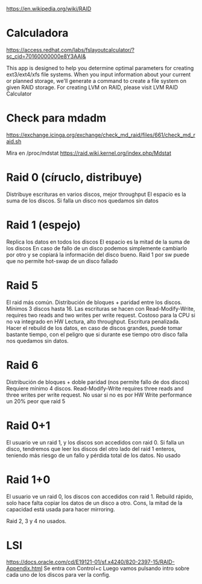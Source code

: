 https://en.wikipedia.org/wiki/RAID


# Calculadora
https://access.redhat.com/labs/fslayoutcalculator/?sc_cid=70160000000e8Y3AAI&

This app is designed to help you determine optimal parameters for creating ext3/ext4/xfs file systems. When you input information about your current or planned storage, we'll generate a command to create a file system on given RAID storage. For creating LVM on RAID, please visit LVM RAID Calculator


# Check para mdadm
https://exchange.icinga.org/exchange/check_md_raid/files/661/check_md_raid.sh

Mira en /proc/mdstat
https://raid.wiki.kernel.org/index.php/Mdstat


# Raid 0 (círuclo, distribuye)
Distribuye escrituras en varios discos, mejor throughput
El espacio es la suma de los discos.
Si falla un disco nos quedamos sin datos

# Raid 1 (espejo)
Replica los datos en todos los discos
El espacio es la mitad de la suma de los discos
En caso de fallo de un disco podemos simplemente cambiarlo por otro y se copiará la información del disco bueno.
Raid 1 por sw puede que no permite hot-swap de un disco fallado

# Raid 5
El raid más común.
Distribución de bloques + paridad entre los discos.
Mínimos 3 discos hasta 16.
Las escrituras se hacen con Read-Modify-Write, requires two reads and two writes per write request. 
Costoso para la CPU si no va integrado en HW
Lectura, alto throughput.
Escritura penalizada.
Hacer el rebuild de los datos, en caso de discos grandes, puede tomar bastante tiempo, con el peligro que si durante ese tiempo otro disco falla nos quedamos sin datos.

# Raid 6
Distribución de bloques + doble paridad (nos permite fallo de dos discos)
Requiere mínimo 4 discos.
Read-Modify-Write requires three reads and three writes per write request. No usar si no es por HW
Write performance un 20% peor que raid 5

# Raid 0+1
El usuario ve un raid 1, y los discos son accedidos con raid 0.
Si falla un disco, tendremos que leer los discos del otro lado del raid 1 enteros, teniendo más riesgo de un fallo y pérdida total de los datos.
No usado

# Raid 1+0
El usuario ve un raid 0, los discos con accedidos con raid 1.
Rebuild rápido, solo hace falta copiar los datos de un disco a otro.
Cons, la mitad de la capacidad está usada para hacer mirroring.

Raid 2, 3 y 4 no usados.



# LSI
https://docs.oracle.com/cd/E19121-01/sf.x4240/820-2397-15/RAID-Appendix.html
Se entra con Control+c
Luego vamos pulsando intro sobre cada uno de los discos para ver la config.
